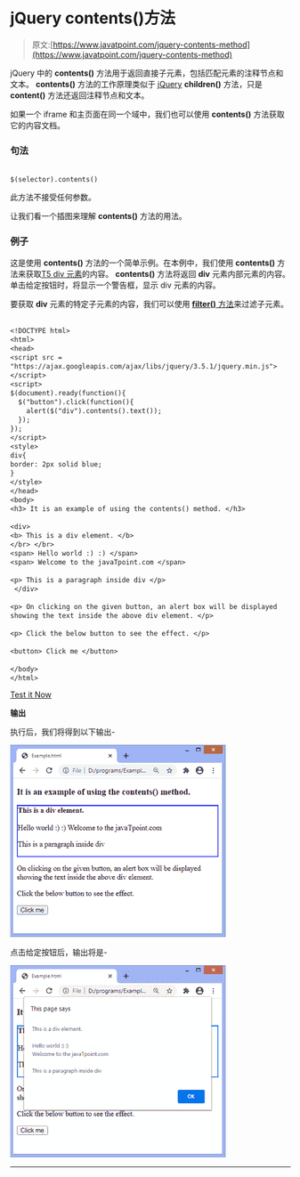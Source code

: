 # jQuery contents()方法

> 原文:[https://www.javatpoint.com/jquery-contents-method](https://www.javatpoint.com/jquery-contents-method)

jQuery 中的 **contents()** 方法用于返回直接子元素，包括匹配元素的注释节点和文本。 **contents()** 方法的工作原理类似于 [jQuery](https://www.javatpoint.com/jquery-tutorial) **children()** 方法，只是 **content()** 方法还返回注释节点和文本。

如果一个 iframe 和主页面在同一个域中，我们也可以使用 **contents()** 方法获取它的内容文档。

### 句法

```

$(selector).contents()

```

此方法不接受任何参数。

让我们看一个插图来理解 **contents()** 方法的用法。

### 例子

这是使用 **contents()** 方法的一个简单示例。在本例中，我们使用 **contents()** 方法来获取[T5 div 元素](https://www.javatpoint.com/html-div-tag)的内容。 **contents()** 方法将返回 **div** 元素内部元素的内容。单击给定按钮时，将显示一个警告框，显示 div 元素的内容。

要获取 **div** 元素的特定子元素的内容，我们可以使用 [**filter()** 方法](https://www.javatpoint.com/jquery-filter)来过滤子元素。

```

<!DOCTYPE html>
<html>
<head>
<script src = "https://ajax.googleapis.com/ajax/libs/jquery/3.5.1/jquery.min.js"> </script>
<script>
$(document).ready(function(){
  $("button").click(function(){
    alert($("div").contents().text());
  });
});
</script>
<style>
div{
border: 2px solid blue;
}
</style>
</head>
<body>
<h3> It is an example of using the contents() method. </h3>

<div>
<b> This is a div element. </b>
</br> </br>
<span> Hello world :) :) </span>
<span> Welcome to the javaTpoint.com </span>

<p> This is a paragraph inside div </p>
 </div>

<p> On clicking on the given button, an alert box will be displayed showing the text inside the above div element. </p>

<p> Click the below button to see the effect. </p>

<button> Click me </button>

</body>
</html>

```

[Test it Now](https://www.javatpoint.com/oprweb/test.jsp?filename=jquery-contents-method1)

**输出**

执行后，我们将得到以下输出-

![jQuery contents() method](img/6681c8ef654a0abf8ef8b38be09d0f23.png)

点击给定按钮后，输出将是-

![jQuery contents() method](img/941af54a5c55c1fea307e54a2b0e1e23.png)

* * *